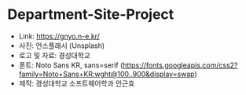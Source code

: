 # Department-Site-Project

- Link: https://gnyo.n-e.kr/
- 사진: 언스플래시 (Unsplash)
- 로고 및 자료: 경성대학교
- 폰트: Noto Sans KR, sans=serif (https://fonts.googleapis.com/css2?family=Noto+Sans+KR:wght@100..900&display=swap)
- 제작: 경성대학교 소프트웨어학과 안근효
